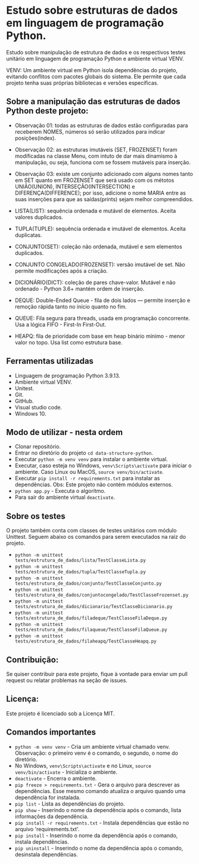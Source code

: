 # Estudo sobre estruturas de dados em linguagem de programação Python.

Estudo sobre manipulação de estrutura de dados e os respectivos testes unitário em linguagem de programação Python e ambiente virtual VENV.

VENV: Um ambiente virtual em Python isola dependências do projeto, evitando conflitos com pacotes globais do sistema. Ele permite que cada projeto tenha suas próprias bibliotecas e versões específicas.

## Sobre a manipulação das estruturas de dados Python deste projeto:
* Observação 01: todas as estruturas de dados estão configuradas para receberem NOMES, números só serão utilizados para indicar posições(index).
* Observação 02: as estruturas imutáveis (SET, FROZENSET) foram modificadas na classe Menu, com intuto de dar mais dinamismo à manipulação, ou seja, funciona com se fossem mutáveis para inserção.
* Observação 03: existe um conjunto adicionado com alguns nomes tanto em SET quanto em FROZENSET que será usado com os métotos UNIÃO(UNION), INTERSEÇÃO(INTERSECTION) e DIFERENÇA(DIFFERENCE); por isso, adicione o nome MARIA entre as suas inserções para que as saídas(prints) sejam melhor compreendidos.

* LISTA(LIST): sequência ordenada e mutável de elementos. Aceita valores duplicados.
* TUPLA(TUPLE): sequência ordenada e imutável de elementos. Aceita duplicatas.
* CONJUNTO(SET): coleção não ordenada, mutável e sem elementos duplicados.
* CONJUNTO CONGELADO(FROZENSET): versão imutável de set. Não permite modificações após a criação.
* DICIONÁRIO(DICT): coleção de pares chave-valor. Mutável e não ordenado - Python 3.6+ mantém ordem de inserção.
* DEQUE: Double-Ended Queue - fila de dois lados — permite inserção e remoção rápida tanto no início quanto no fim.
* QUEUE: Fila segura para threads, usada em programação concorrente. Usa a lógica FIFO - First-In First-Out.
* HEAPQ: fila de prioridade com base em heap binário mínimo - menor valor no topo. Usa list como estrutura base.

## Ferramentas utilizadas
* Linguagem de programação Python 3.9.13.
* Ambiente virtual VENV.
* Unitest.
* Git.
* GitHub.
* Visual studio code.
* Windows 10.

## Modo de utilizar - nesta ordem
* Clonar repositório.
* Entrar no diretório do projeto ```cd data-structure-python```. 
* Executar ```python -m venv venv``` para instalar o ambiente virtual.
* Executar, caso esteja no Windows, ```venv\Scripts\activate``` para iniciar o ambiente. Caso Linux ou MacOS, ```source venv/bin/activate```.
* Executar ```pip install -r requirements.txt``` para instalar as dependências. Obs: Este projeto não contém módulos externos.
* ```python app.py``` - Executa o algoritmo.
* Para sair do ambiente virtual ```deactivate```.

## Sobre os testes
O projeto também conta com classes de testes unitários com módulo Unittest. Seguem abaixo os comandos para serem executados na raiz do projeto.
* ```python -m unittest tests/estrutura_de_dados/lista/TestClasseLista.py```
* ```python -m unittest tests/estrutura_de_dados/tupla/TestClasseTupla.py```
* ```python -m unittest tests/estrutura_de_dados/conjunto/TestClasseConjunto.py```
* ```python -m unittest tests/estrutura_de_dados/conjuntocongelado/TestClasseFrozenset.py```
* ```python -m unittest tests/estrutura_de_dados/dicionario/TestClasseDicionario.py```
* ```python -m unittest tests/estrutura_de_dados/filadeque/TestClasseFilaDeque.py```
* ```python -m unittest tests/estrutura_de_dados/filaqueue/TestClasseFilaQueue.py```
* ```python -m unittest tests/estrutura_de_dados/filaheapq/TestClasseHeapq.py```

## Contribuição:
Se quiser contribuir para este projeto, fique à vontade para enviar um pull request ou relatar problemas na seção de issues.

## Licença:
Este projeto é licenciado sob a Licença MIT.

## Comandos importantes
* ```python -m venv venv``` - Cria um ambiente virtual chamado venv. Observação: o primeiro venv é o comando, o segundo, o nome do diretório.
* No Windows, ```venv\Scripts\activate``` e no Linux, ```source venv/bin/activate``` - Inicializa o ambiente.
* ```deactivate``` - Encerra o ambiente.
* ```pip freeze > requirements.txt``` - Gera o arquivo para descrever as dependências. Esse mesmo comando atualiza o arquivo quando uma dependência for instalada.
* ```pip list``` - Lista as dependências do projeto.
* ```pip show``` - Inserindo o nome da dependência após o comando, lista informações da dependência.
* ```pip install -r requirements.txt``` - Instala dependências que estão no arquivo 'requirements.txt'.
* ```pip install``` - Inserindo o nome da dependência após o comando, instala dependências.
* ```pip uninstall``` - Inserindo o nome da dependência após o comando, desinstala dependências.


